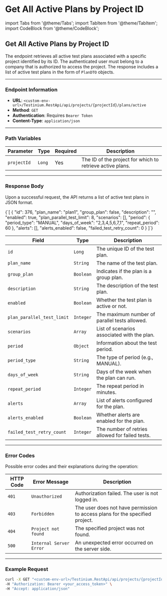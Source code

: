# Get All Active Plans by Project ID

import Tabs from '@theme/Tabs'; import TabItem from '@theme/TabItem'; import CodeBlock from '@theme/CodeBlock';

## Get All Active Plans by Project ID

The endpoint retrieves all active test plans associated with a specific project identified by its ID. The authenticated user must belong to a company that is authorized to access the project. The response includes a list of active test plans in the form of `PlanDTO` objects.

***

### Endpoint Information

* **URL**: `<custom-env-url>/Testinium.RestApi/api/projects/{projectId}/plans/active`
* **Method**: `GET`
* **Authentication**: Requires `Bearer Token`
* **Content-Type**: `application/json`

***

### Path Variables

| Parameter   | Type   | Required | Description                                               |
| ----------- | ------ | -------- | --------------------------------------------------------- |
| `projectId` | `Long` | Yes      | The ID of the project for which to retrieve active plans. |

***

### Response Body

Upon a successful request, the API returns a list of active test plans in JSON format.

{\`\[ { "id": 376, "plan\_name": "plan1", "group\_plan": false, "description": "", "enabled": true, "plan\_parallel\_test\_limit": 8, "scenarios": \[], "period": { "period\_type": "MANUAL", "days\_of\_week": "2,3,4,5,6,7,1", "repeat\_period": 60 }, "alerts": \[], "alerts\_enabled": false, "failed\_test\_retry\_count": 0 } ]\`}

| Field                      | Type      | Description                                     |
| -------------------------- | --------- | ----------------------------------------------- |
| `id`                       | `Long`    | The unique ID of the test plan.                 |
| `plan_name`                | `String`  | The name of the test plan.                      |
| `group_plan`               | `Boolean` | Indicates if the plan is a group plan.          |
| `description`              | `String`  | The description of the test plan.               |
| `enabled`                  | `Boolean` | Whether the test plan is active or not.         |
| `plan_parallel_test_limit` | `Integer` | The maximum number of parallel tests allowed.   |
| `scenarios`                | `Array`   | List of scenarios associated with the plan.     |
| `period`                   | `Object`  | Information about the test period.              |
| `period_type`              | `String`  | The type of period (e.g., MANUAL).              |
| `days_of_week`             | `String`  | Days of the week when the plan can run.         |
| `repeat_period`            | `Integer` | The repeat period in minutes.                   |
| `alerts`                   | `Array`   | List of alerts configured for the plan.         |
| `alerts_enabled`           | `Boolean` | Whether alerts are enabled for the plan.        |
| `failed_test_retry_count`  | `Integer` | The number of retries allowed for failed tests. |

***

### Error Codes

Possible error codes and their explanations during the operation:

| HTTP Code | Error Message           | Description                                                                  |
| --------- | ----------------------- | ---------------------------------------------------------------------------- |
| `401`     | `Unauthorized`          | Authorization failed. The user is not logged in.                             |
| `403`     | `Forbidden`             | The user does not have permission to access plans for the specified project. |
| `404`     | `Project not found`     | The specified project was not found.                                         |
| `500`     | `Internal Server Error` | An unexpected error occurred on the server side.                             |

***

### Example Request

```bash
curl -X GET "<custom-env-url>/Testinium.RestApi/api/projects/{projectId}/plans/active" \
-H "Authorization: Bearer <your_access_token>" \
-H "Accept: application/json"
```
